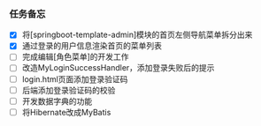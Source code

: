 ### 任务备忘

- [x] 将[springboot-template-admin]模块的首页左侧导航菜单拆分出来
- [x] 通过登录的用户信息渲染首页的菜单列表
- [ ] 完成编辑[角色菜单]的开发工作
- [ ] 改造MyLoginSuccessHandler，添加登录失败后的提示
- [ ] login.html页面添加登录验证码
- [ ] 后端添加登录验证码的校验
- [ ] 开发数据字典的功能
- [ ] 将Hibernate改成MyBatis
